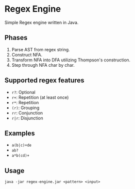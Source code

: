 # Regex Engine
Simple Regex engine written in Java.

## Phases
1. Parse AST from regex string.
2. Construct NFA.
3. Transform NFA into DFA utilizing Thompson's construction.
4. Step through NFA char by char.

## Supported regex features
- `r?`: Optional
- `r+`: Repetition (at least once)
- `r*`: Repetition
- `(r)`: Grouping
- `rr`: Conjunction
- `r|r`: Disjunction

## Examples
- `a(b|c)+de`
- `ab?`
- `a*b(cd)+`

## Usage
`java -jar regex-engine.jar <pattern> <input>`
